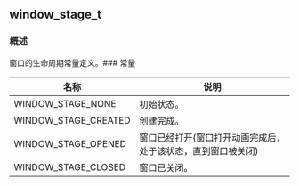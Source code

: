 ## window\_stage\_t
### 概述
窗口的生命周期常量定义。### 常量
<p id="window_stage_t_consts">

| 名称 | 说明 | 
| -------- | ------- | 
| WINDOW\_STAGE\_NONE | 初始状态。 |
| WINDOW\_STAGE\_CREATED | 创建完成。 |
| WINDOW\_STAGE\_OPENED | 窗口已经打开(窗口打开动画完成后，处于该状态，直到窗口被关闭) |
| WINDOW\_STAGE\_CLOSED | 窗口已关闭。 |
